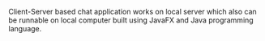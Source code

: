 Client-Server based chat application  works on local server which also can be runnable on local computer built using JavaFX and Java programming language.

